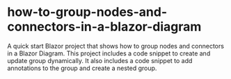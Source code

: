# how-to-group-nodes-and-connectors-in-a-blazor-diagram
A quick start Blazor project that shows how to group nodes and connectors in a Blazor Diagram. This project includes a code snippet to create and update group dynamically. It also includes a code snippet to add annotations to the group and create a nested group.
